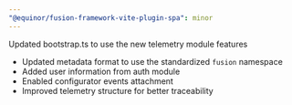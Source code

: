 ```yaml
---
"@equinor/fusion-framework-vite-plugin-spa": minor
---
```


Updated bootstrap.ts to use the new telemetry module features

- Updated metadata format to use the standardized `fusion` namespace
- Added user information from auth module
- Enabled configurator events attachment
- Improved telemetry structure for better traceability